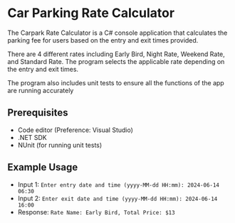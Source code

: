 # Car Parking Rate Calculator
The Carpark Rate Calculator is a C# console application that calculates the parking fee for users based on the entry and exit times provided.

There are 4 different rates including Early Bird, Night Rate, Weekend Rate, and Standard Rate. The program selects the applicable rate depending on the entry and exit times.

The program also includes unit tests to ensure all the functions of the app are running accurately

## Prerequisites
- Code editor (Preference: Visual Studio)
- .NET SDK
- NUnit (for running unit tests)

## Example Usage
- Input 1: `Enter entry date and time (yyyy-MM-dd HH:mm): 2024-06-14 06:30`
- Input 2: `Enter exit date and time (yyyy-MM-dd HH:mm): 2024-06-14 16:00`
- Response: `Rate Name: Early Bird, Total Price: $13`

